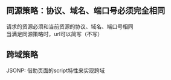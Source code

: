## 同源策略：协议、域名、端口号必须完全相同  
请求的资源必须和当前资源的协议、域名、端口号相同  
当满足同源策略时，url可以简写（不写）

## 跨域策略  
JSONP: 借助页面的script特性来实现跨域  
